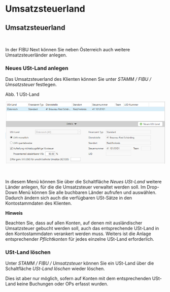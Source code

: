 # Umsatzsteuerland

## Umsatzsteuerland

&nbsp;

In der FIBU Next können Sie neben Österreich auch weitere Umsatzsteuerländer anlegen.&nbsp;

### Neues USt-Land anlegen

Das Umsatzsteuerland des Klienten können Sie unter *STAMM / FIBU / Umsatzsteuer* festlegen.

Abb. 1 USt-Land

![Image](<lib/NeuesElement146.png>)

&nbsp;

In diesem Menü können Sie über die Schaltfläche *Neues USt-Land* weitere Länder anlegen, für die die Umsatzsteuer verwaltet werden soll. Im Drop-Down Menü können Sie alle buchbaren Länder aufrufen und auswählen. Dadurch ändern sich auch die verfügbaren USt-Sätze in den Kontostammdaten des Klienten.

**Hinweis**

Beachten Sie, dass auf allen Konten, auf denen mit ausländischer Umsatzsteuer gebucht werden soll, auch das entsprechende USt-Land in den Kontostammdaten verankert werden muss. Weiters ist die Anlage entsprechender *Pflichtkonten* für jedes einzelne USt-Land erfor­derlich.

### USt-Land löschen

Unter *STAMM / FIBU / Umsatzsteuer* können Sie ein USt-Land über die Schaltfläche *USt-Land löschen* wieder löschen.

Dies ist aber nur möglich, sofern auf Konten mit dem entsprechenden USt-Land keine Buchungen oder OPs erfasst wurden.


